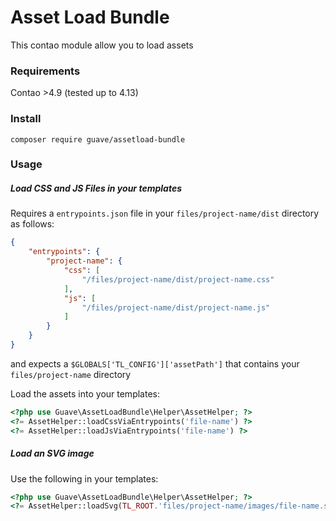 # Asset Load Bundle

This contao module allow you to load assets

### Requirements

Contao >4.9 (tested up to 4.13)

### Install

`composer require guave/assetload-bundle`

### Usage

##### Load CSS and JS Files in your templates

Requires a `entrypoints.json` file in your `files/project-name/dist` directory as follows:

```json
{
    "entrypoints": {
        "project-name": {
            "css": [
                "/files/project-name/dist/project-name.css"
            ],
            "js": [
                "/files/project-name/dist/project-name.js"
            ]
        }
    }
}
```

and expects a `$GLOBALS['TL_CONFIG']['assetPath']` that contains your `files/project-name` directory

Load the assets into your templates:

```php
<?php use Guave\AssetLoadBundle\Helper\AssetHelper; ?>
<?= AssetHelper::loadCssViaEntrypoints('file-name') ?>
<?= AssetHelper::loadJsViaEntrypoints('file-name') ?>
```

##### Load an SVG image

Use the following in your templates:

```php
<?php use Guave\AssetLoadBundle\Helper\AssetHelper; ?>
<?= AssetHelper::loadSvg(TL_ROOT.'files/project-name/images/file-name.svg');
```
